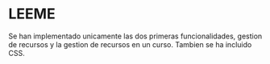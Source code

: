 # LEEME #
Se han implementado unicamente las dos primeras funcionalidades, gestion de recursos y la gestion de recursos en un curso. Tambien se ha incluido CSS.
